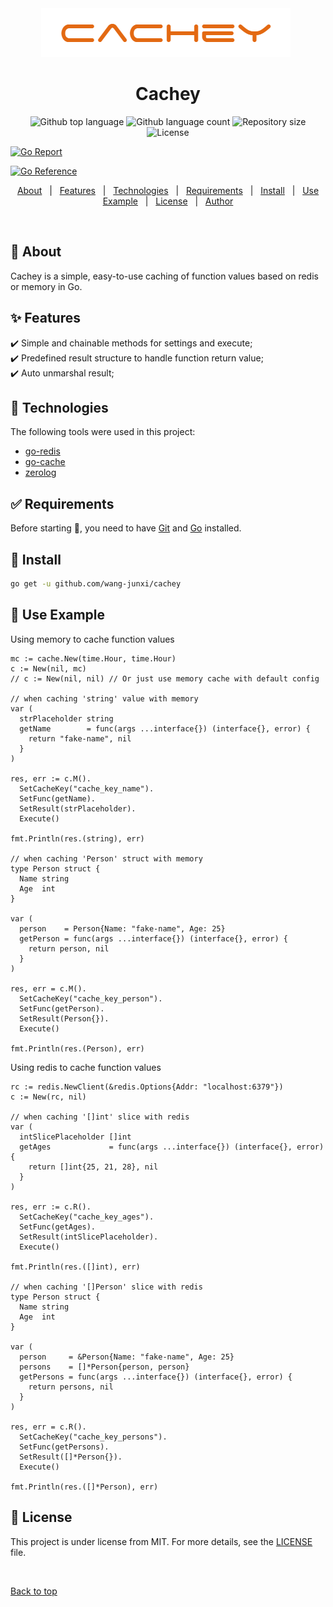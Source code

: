 <div align="center" id="top"> 
  <img src="./.github/cachey.png" alt="Cachey" />
  &#xa0;
</div>

<h1 align="center">Cachey</h1>

<p align="center">
  <img alt="Github top language" src="https://img.shields.io/github/languages/top/wang-junxi/cachey?color=56BEB8">

  <img alt="Github language count" src="https://img.shields.io/github/languages/count/wang-junxi/cachey?color=56BEB8">

  <img alt="Repository size" src="https://img.shields.io/github/repo-size/wang-junxi/cachey?color=56BEB8">

  <img alt="License" src="https://img.shields.io/github/license/wang-junxi/cachey?color=56BEB8">

<a href="https://goreportcard.com/report/github.com/wang-junxi/cachey"><img src="https://goreportcard.com/badge/github.com/wang-junxi/cachey" alt="Go Report"></a>

<a href="https://pkg.go.dev/github.com/wang-junxi/cachey"><img src="https://pkg.go.dev/badge/github.com/wang-junxi/cachey.svg" alt="Go Reference"></a>

</p>

<p align="center">
  <a href="#dart-about">About</a> &#xa0; | &#xa0; 
  <a href="#sparkles-features">Features</a> &#xa0; | &#xa0;
  <a href="#rocket-technologies">Technologies</a> &#xa0; | &#xa0;
  <a href="#white_check_mark-requirements">Requirements</a> &#xa0; | &#xa0;
  <a href="#checkered_flag-install">Install</a> &#xa0; | &#xa0;
  <a href="#checkered_flag-use-example">Use Example</a> &#xa0; | &#xa0;
  <a href="#memo-license">License</a> &#xa0; | &#xa0;
  <a href="https://github.com/wang-junxi" target="_blank">Author</a>
</p>

<br>

## :dart: About

Cachey is a simple, easy-to-use caching of function values based on redis or memory in Go.

## :sparkles: Features

:heavy_check_mark: Simple and chainable methods for settings and execute;\
:heavy_check_mark: Predefined result structure to handle function return value;\
:heavy_check_mark: Auto unmarshal result;

## :rocket: Technologies

The following tools were used in this project:

- [go-redis](https://github.com/redis/go-redis)
- [go-cache](https://github.com/patrickmn/go-cache)
- [zerolog](https://github.com/rs/zerolog)

## :white_check_mark: Requirements

Before starting :checkered_flag:, you need to have [Git](https://git-scm.com) and [Go](https://go.dev/doc/install) installed.

## :checkered_flag: Install

```bash
go get -u github.com/wang-junxi/cachey
```

## :checkered_flag: Use Example

Using memory to cache function values

```golang
mc := cache.New(time.Hour, time.Hour)
c := New(nil, mc)
// c := New(nil, nil) // Or just use memory cache with default config

// when caching 'string' value with memory
var (
  strPlaceholder string
  getName        = func(args ...interface{}) (interface{}, error) {
    return "fake-name", nil
  }
)

res, err := c.M().
  SetCacheKey("cache_key_name").
  SetFunc(getName).
  SetResult(strPlaceholder).
  Execute()

fmt.Println(res.(string), err)

// when caching 'Person' struct with memory
type Person struct {
  Name string
  Age  int
}

var (
  person    = Person{Name: "fake-name", Age: 25}
  getPerson = func(args ...interface{}) (interface{}, error) {
    return person, nil
  }
)

res, err = c.M().
  SetCacheKey("cache_key_person").
  SetFunc(getPerson).
  SetResult(Person{}).
  Execute()

fmt.Println(res.(Person), err)
```

Using redis to cache function values

```golang
rc := redis.NewClient(&redis.Options{Addr: "localhost:6379"})
c := New(rc, nil)

// when caching '[]int' slice with redis
var (
  intSlicePlaceholder []int
  getAges             = func(args ...interface{}) (interface{}, error) {
    return []int{25, 21, 28}, nil
  }
)

res, err := c.R().
  SetCacheKey("cache_key_ages").
  SetFunc(getAges).
  SetResult(intSlicePlaceholder).
  Execute()

fmt.Println(res.([]int), err)

// when caching '[]Person' slice with redis
type Person struct {
  Name string
  Age  int
}

var (
  person     = &Person{Name: "fake-name", Age: 25}
  persons    = []*Person{person, person}
  getPersons = func(args ...interface{}) (interface{}, error) {
    return persons, nil
  }
)

res, err = c.R().
  SetCacheKey("cache_key_persons").
  SetFunc(getPersons).
  SetResult([]*Person{}).
  Execute()

fmt.Println(res.([]*Person), err)
```

## :memo: License

This project is under license from MIT. For more details, see the [LICENSE](LICENSE.md) file.

&#xa0;

<a href="#top">Back to top</a>

